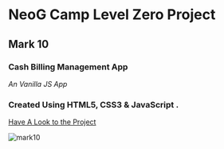 # NeoG Camp Level Zero Project
## Mark 10
### Cash Billing Management App
*An Vanilla JS App*

### Created Using HTML5, CSS3 & JavaScript .



[Have A Look to the Project](https://billing-machine.netlify.app/)

![mark10](https://user-images.githubusercontent.com/84782149/205514968-ed3ba77f-b0fe-440b-9e9f-33a1f550e232.JPG)
